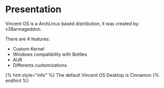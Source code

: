 # Presentation

Vincent OS is a ArchLinux based distribution, it was created by: v38armageddon.

There are 4 features:

* Custom Kernel
* Windows compatibility with Bottles
* AUR
* Differents customizations

{% hint style="info" %}
The default Vincent OS Desktop is Cinnamon
{% endhint %}
